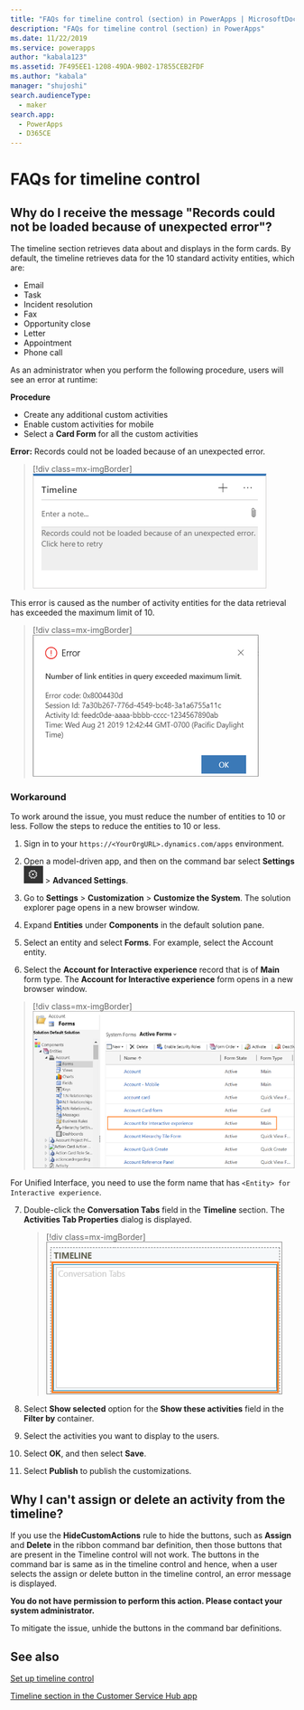 ```yaml
---
title: "FAQs for timeline control (section) in PowerApps | MicrosoftDocs"
description: "FAQs for timeline control (section) in PowerApps"
ms.date: 11/22/2019
ms.service: powerapps
author: "kabala123"
ms.assetid: 7F495EE1-1208-49DA-9B02-17855CEB2FDF
ms.author: "kabala"
manager: "shujoshi"
search.audienceType: 
  - maker
search.app: 
  - PowerApps
  - D365CE
---
```


# FAQs for timeline control

## Why do I receive the message "Records could not be loaded because of unexpected error"?

The timeline section retrieves data about and displays in the form cards. By default, the timeline retrieves data for the 10 standard activity entities, which are:

-	Email
-	Task
-	Incident resolution
-	Fax
-	Opportunity close
-	Letter
-	Appointment
-	Phone call

As an administrator when you perform the following procedure, users will see an error at runtime:

**Procedure**
-	Create any additional custom activities
-	Enable custom activities for mobile
-	Select a **Card Form** for all the custom activities 

**Error:** Records could not be loaded because of an unexpected error.

   > [!div class=mx-imgBorder] 
   > ![Records could not be loaded because of an unexpected error.](media/timeline-error1.png "Records could not be loaded because of an unexpected error.")

This error is caused as the number of activity entities for the data retrieval has exceeded the maximum limit of 10.

   > [!div class=mx-imgBorder] 
   > ![Number of link entities in query exceeded maximum limit](media/timeline-error2.png "[Number of link entities in query exceeded maximum limit")

### Workaround

To work around the issue, you must reduce the number of entities to 10 or less. Follow the steps to reduce the entities to 10 or less.

1.	Sign in to your `https://<YourOrgURL>.dynamics.com/apps` environment.

2. Open a model-driven app, and then on the command bar select **Settings** ![Settings](../model-driven-apps/media/powerapps-gear.png) > **Advanced  Settings**.

3.	Go to **Settings** > **Customization** > **Customize the System**. The solution explorer page opens in a new browser window.

4.	 Expand **Entities** under **Components** in the default solution pane.

5.	Select an entity and select **Forms**. For example, select the Account entity.

6.	Select the **Account for Interactive experience** record that is of **Main** form type. The **Account for Interactive experience** form opens in a new browser window.

   > [!div class=mx-imgBorder] 
   > ![Select the entity form with interactive experience in the name](media/account-interactive-experience.png "Select the entity form with interactive experience in the name")

   For Unified Interface, you need to use the form name that has `<Entity> for Interactive experience`.

7.	Double-click the **Conversation Tabs** field in the **Timeline** section. The **Activities Tab Properties** dialog is displayed.

    > [!div class=mx-imgBorder] 
    > ![Double-click the field in the social pane](media/timeline-conversation-tabs-field.png "Double-click the field in the social pane")  

8.	Select **Show selected** option for the **Show these activities** field in the **Filter by** container.

9.	Select the activities you want to display to the users.

10.	Select **OK**, and then select **Save**.

11.	Select **Publish** to publish the customizations.


## Why I can't assign or delete an activity from the timeline?

If you use the **HideCustomActions** rule to hide the buttons, such as **Assign** and **Delete** in the ribbon command bar definition, then those buttons that are present in the Timeline control will not work. The buttons in the command bar is same as in the timeline control and hence, when a user selects the assign or delete button in the timeline control, an error message is displayed.

**You do not have permission to perform this action. Please contact your system administrator.**

To mitigate the issue, unhide the buttons in the command bar definitions.

## See also

[Set up timeline control](set-up-timeline-control.md)

[Timeline section in the Customer Service Hub app](https://docs.microsoft.com/dynamics365/customer-service/customer-service-hub-user-guide-basics#timeline)